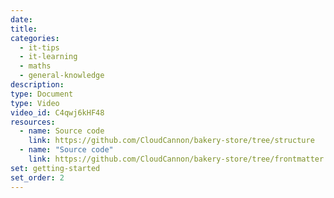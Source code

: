 ```yaml
---
date:
title:
categories:
  - it-tips
  - it-learning
  - maths
  - general-knowledge
description:
type: Document
type: Video
video_id: C4qwj6kHF48
resources:
  - name: Source code
    link: https://github.com/CloudCannon/bakery-store/tree/structure
  - name: "Source code"
    link: https://github.com/CloudCannon/bakery-store/tree/frontmatter
set: getting-started
set_order: 2
---
```

